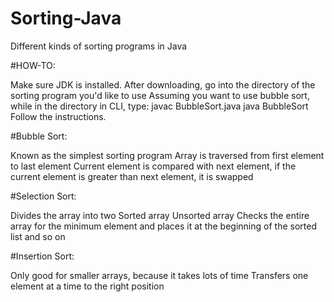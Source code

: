 # Sorting-Java
Different kinds of sorting programs in Java

#HOW-TO:

Make sure JDK is installed.
After downloading, go into the directory of the sorting program you'd like to use
Assuming you want to use bubble sort, while in the directory in CLI, type:
javac BubbleSort.java
java BubbleSort
Follow the instructions.

#Bubble Sort:

Known as the simplest sorting program
Array is traversed from first element to last element
Current element is compared with next element, if the current element is greater than next element, it is swapped

#Selection Sort:

Divides the array into two
Sorted array
Unsorted array
Checks the entire array for the minimum element and places it at the beginning of the sorted list and so on

#Insertion Sort:

Only good for smaller arrays, because it takes lots of time
Transfers one element at a time to the right position
